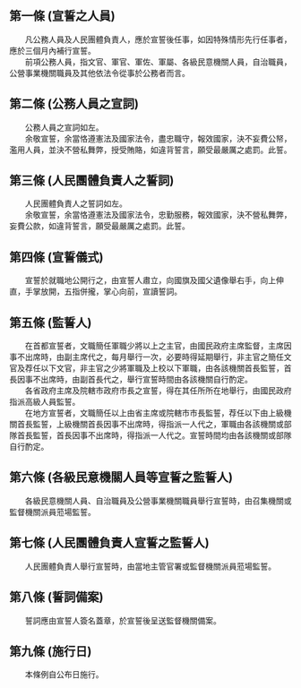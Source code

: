 第一條 (宣誓之人員)
-------------------
　　凡公務人員及人民團體負責人，應於宣誓後任事，如因特殊情形先行任事者，應於三個月內補行宣誓。  
　　前項公務人員，指文官、軍官、軍佐、軍屬、各級民意機關人員，自治職員，公營事業機關職員及其他依法令從事於公務者而言。  


第二條 (公務人員之宣詞)
-----------------------
　　公務人員之宣詞如左。  
　　余敬宣誓，余當恪遵憲法及國家法令，盡忠職守，報效國家，決不妄費公帑，濫用人員，並決不營私舞弊，授受賄賂，如違背誓言，願受最嚴厲之處罰。此誓。  


第三條 (人民團體負責人之誓詞)
-----------------------------
　　人民團體負責人之誓詞如左。  
　　余敬宣誓，余當恪遵憲法及國家法令，忠勤服務，報效國家，決不營私舞弊，妄費公款，如違背誓言，願受最嚴厲之處罰。此誓。  


第四條 (宣誓儀式)
-----------------
　　宣誓於就職地公開行之，由宣誓人肅立，向國旗及國父遺像舉右手，向上伸直，手掌放開，五指併攏，掌心向前，宣讀誓詞。  


第五條 (監誓人)
---------------
　　在首都宣誓者，文職簡任軍職少將以上之主官，由國民政府主席監督，主席因事不出席時，由副主席代之，每月舉行一次，必要時得延期舉行，非主官之簡任文官及荐任以下文官，非主官之少將軍職及上校以下軍職，由各該機關首長監誓，首長因事不出席時，由副首長代之，舉行宣誓時間由各該機關自行酌定。  
　　各省政府主席及院轄市政府市長之宣誓，得在其任所所在地舉行，由國民政府指派高級人員監誓。  
　　在地方宣誓者，文職簡任以上由省主席或院轄市市長監誓，荐任以下由上級機關首長監誓，上級機關首長因事不出席時，得指派一人代之，軍職由各該機關或部隊首長監誓，首長因事不出席時，得指派一人代之。宣誓時間均由各該機關或部隊自行酌定。  


第六條 (各級民意機關人員等宣誓之監誓人)
---------------------------------------
　　各級民意機關人員、自治職員及公營事業機關職員舉行宣誓時，由召集機關或監督機關派員蒞場監誓。  


第七條 (人民團體負責人宣誓之監誓人)
-----------------------------------
　　人民團體負責人舉行宣誓時，由當地主管官署或監督機關派員蒞場監誓。  


第八條 (誓詞備案)
-----------------
　　誓詞應由宣誓人簽名蓋章，於宣誓後呈送監督機關備案。  


第九條 (施行日)
---------------
　　本條例自公布日施行。